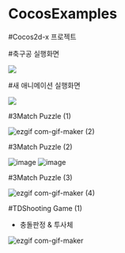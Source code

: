 # CocosExamples
#Cocos2d-x 프로젝트

#축구공 실행화면

<img src= "https://user-images.githubusercontent.com/93897045/184131501-0806c4b7-097c-4bc9-bdfd-116b1baf235a.gif">

#새 애니메이션 실행화면

<img src= "https://user-images.githubusercontent.com/93897045/184140921-62d954f9-c63d-407f-9b48-edb2640b6824.gif">


#3Match Puzzle (1)

![ezgif com-gif-maker (2)](https://user-images.githubusercontent.com/93897045/185171774-0d34d683-84dc-4950-8559-a98ed51ec4aa.gif)

#3Match Puzzle (2)

![image](https://user-images.githubusercontent.com/93897045/185735916-f35c6310-cd20-4478-99c9-f75301bcd0f4.png)
![image](https://user-images.githubusercontent.com/93897045/185735922-48c42908-1587-4cf5-a1c3-990bf99c4c6e.png)

#3Match Puzzle (3)

![ezgif com-gif-maker (4)](https://user-images.githubusercontent.com/93897045/186152697-b4fa1d40-6db0-4e91-8126-9b6c366fa75f.gif)

#TDShooting Game (1)
- 충돌판정 & 투사체

![ezgif com-gif-maker](https://user-images.githubusercontent.com/93897045/187637900-e3ef0b1a-ed11-4d14-af30-79930eecc76c.gif)
